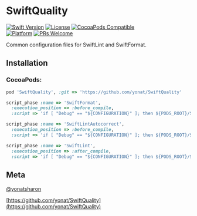 # SwiftQuality

[![Swift Version][swift-image]][swift-url]
[![License][license-image]][license-url]
[![CocoaPods Compatible](https://img.shields.io/cocoapods/v/SwiftQuality.svg)](https://img.shields.io/cocoapods/v/SwiftQuality.svg)  
[![Platform](https://img.shields.io/cocoapods/p/SwiftQuality.svg?style=flat)](http://cocoapods.org/pods/SwiftQuality)
[![PRs Welcome](https://img.shields.io/badge/PRs-welcome-brightgreen.svg?style=flat-square)](http://makeapullrequest.com)

Common configuration files for SwiftLint and SwiftFormat.

## Installation

### CocoaPods:

```ruby
pod 'SwiftQuality', :git => 'https://github.com/yonat/SwiftQuality'

script_phase :name => 'SwiftFormat',
  :execution_position => :before_compile,
  :script => 'if [ "Debug" == "${CONFIGURATION}" ]; then ${PODS_ROOT}/SwiftFormat/CommandLineTool/swiftformat --swiftversion ${SWIFT_VERSION} --config ${PODS_ROOT}/SwiftQuality/.swiftformat ${SRCROOT} ; fi'

script_phase :name => 'SwiftLintAutocorrect',
  :execution_position => :before_compile,
  :script => 'if [ "Debug" == "${CONFIGURATION}" ]; then ${PODS_ROOT}/SwiftLint/swiftlint autocorrect --config ${PODS_ROOT}/SwiftQuality/.swiftlint.yml --path ${SRCROOT} ; fi'

script_phase :name => 'SwiftLint',
  :execution_position => :after_compile,
  :script => 'if [ "Debug" == "${CONFIGURATION}" ]; then ${PODS_ROOT}/SwiftLint/swiftlint --config ${PODS_ROOT}/SwiftQuality/.swiftlint.yml --path ${SRCROOT} ; fi'
```

## Meta

[@yonatsharon](https://twitter.com/yonatsharon)

[https://github.com/yonat/SwiftQuality](https://github.com/yonat/SwiftQuality)

[swift-image]:https://img.shields.io/badge/swift-4.2-orange.svg
[swift-url]: https://swift.org/
[license-image]: https://img.shields.io/badge/License-MIT-blue.svg
[license-url]: LICENSE.txt
